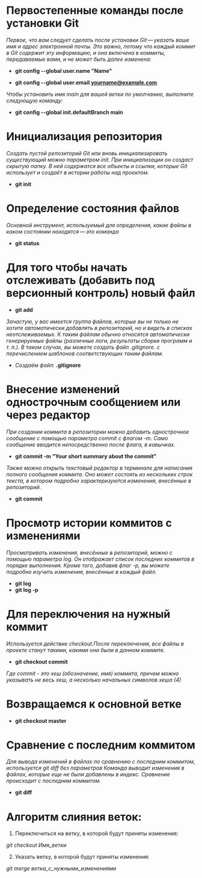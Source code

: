 # Первостепенные команды после установки Git

*Первое, что вам следует сделать после установки Git — указать ваше имя и адрес электронной почты. Это важно, потому что каждый коммит в Git содержит эту информацию, и она включена в коммиты, передаваемые вами, и не может быть далее изменена:*

*   **git config --global user.name "Name"**

*   **git config --global user.email yourname@example.com**

*Чтобы установить имя main для вашей ветки по умолчанию, выполните следующую команду:*

*  **git config --global init.defaultBranch main**

# Инициализация репозитория

*Создать пустой репозиторий Git или вновь инициализировать существующий можно параметром init. При инициализации он создаст скрытую папку. В ней содержатся все объекты и ссылки, которые Git использует и создаёт в истории работы над проектом.*

* **git init**

# Определение состояния файлов

*Основной инструмент, используемый для определения, какие файлы в каком состоянии находятся — это команда*
* **git status**

# Для того чтобы начать отслеживать (добавить под версионный контроль) новый файл
* **git add**

*Зачастую, у вас имеется группа файлов, которые вы не только не хотите автоматически добавлять в репозиторий, но и видеть в списках неотслеживаемых. К таким файлам обычно относятся автоматически генерируемые файлы (различные логи, результаты сборки программ и т. п.). В таком случае, вы можете создать файл .gitignore. с перечислением шаблонов соответствующих таким файлам.*

* *Создаём файл:*  **.gitignore**

# Внесение изменений однострочным сообщением или через редактор

*При создании коммита в репозитории можно добавить однострочное сообщение с помощью параметра commit с флагом -m. Само сообщение вводится непосредственно после флага, в кавычках.*

* **git commit -m "Your short summary about the commit"**

*Также можно открыть текстовый редактор в терминале для написания полного сообщения коммита. Оно может состоять из нескольких строк текста, в котором подробно характеризуются изменения, внесённые в репозиторий.*

* **git commit**

# Просмотр истории коммитов с изменениями

*Просматривать изменения, внесённые в репозиторий, можно с помощью параметра log. Он отображает список последних коммитов в порядке выполнения. Кроме того, добавив флаг -p, вы можете подробно изучить изменения, внесённые в каждый файл.*

* **git log**
* **git log -p**

# Для переключения на нужный коммит 

*Используется действие checkout.После переключения, все файлы в проекте станут такими, какими они были в данном коммите.*

* **git checkout commit**

*Где commit - это хеш (обозначение, имя) коммита, причем можно указывать не весь хеш, а несколько начальных символов хеша (4)*

# Возвращаемся к основной ветке

* **git checkout master**

# Сравнение с последним коммитом

*Для вывода изменений в файлах по сравнению с последним коммитом, используется git diff без параметров Команда выводит изменения в файлах, которые еще не были добавлены в индекс. Сравнение происходит с последним коммитом.*

* **git diff**

 # Алгоритм cлияния веток:

1. Переключиться на ветку, в которой будут приняты изменения:

*git checkout Имя_ветки*

2. Указать ветку, в которой будут приняты изменения:

*git merge ветка_с_нужными_изменениями*
